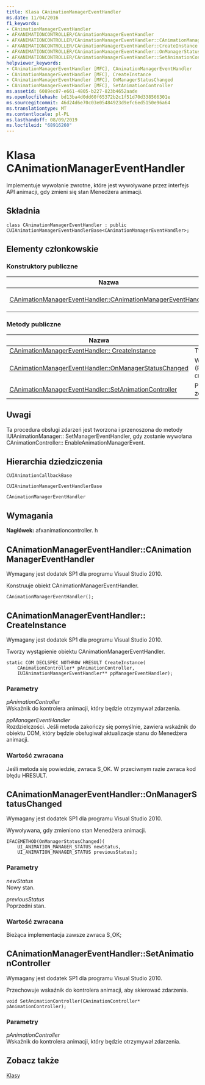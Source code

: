 ```yaml
---
title: Klasa CAnimationManagerEventHandler
ms.date: 11/04/2016
f1_keywords:
- CAnimationManagerEventHandler
- AFXANIMATIONCONTROLLER/CAnimationManagerEventHandler
- AFXANIMATIONCONTROLLER/CAnimationManagerEventHandler::CAnimationManagerEventHandler
- AFXANIMATIONCONTROLLER/CAnimationManagerEventHandler::CreateInstance
- AFXANIMATIONCONTROLLER/CAnimationManagerEventHandler::OnManagerStatusChanged
- AFXANIMATIONCONTROLLER/CAnimationManagerEventHandler::SetAnimationController
helpviewer_keywords:
- CAnimationManagerEventHandler [MFC], CAnimationManagerEventHandler
- CAnimationManagerEventHandler [MFC], CreateInstance
- CAnimationManagerEventHandler [MFC], OnManagerStatusChanged
- CAnimationManagerEventHandler [MFC], SetAnimationController
ms.assetid: 6089ec07-e661-4805-b227-823b4652aade
ms.openlocfilehash: bd13ba4d0dd60f65372b2c1f51d70d338566301e
ms.sourcegitcommit: 46d24d6e70c03e05484923d9efc6ed5150e96a64
ms.translationtype: MT
ms.contentlocale: pl-PL
ms.lasthandoff: 08/09/2019
ms.locfileid: "68916260"
---
```

# <a name="canimationmanagereventhandler-class"></a>Klasa CAnimationManagerEventHandler

Implementuje wywołanie zwrotne, które jest wywoływane przez interfejs API animacji, gdy zmieni się stan Menedżera animacji.

## <a name="syntax"></a>Składnia

```
class CAnimationManagerEventHandler : public CUIAnimationManagerEventHandlerBase<CAnimationManagerEventHandler>;
```

## <a name="members"></a>Elementy członkowskie

### <a name="public-constructors"></a>Konstruktory publiczne

|Nazwa|Opis|
|----------|-----------------|
|[CAnimationManagerEventHandler::CAnimationManagerEventHandler](#canimationmanagereventhandler)|Konstruuje `CAnimationManagerEventHandler` obiekt.|

### <a name="public-methods"></a>Metody publiczne

|Nazwa|Opis|
|----------|-----------------|
|[CAnimationManagerEventHandler:: CreateInstance](#createinstance)|Tworzy wystąpienie `CAnimationManagerEventHandler` obiektu.|
|[CAnimationManagerEventHandler::OnManagerStatusChanged](#onmanagerstatuschanged)|Wywoływana, gdy zmieniono stan Menedżera animacji. (Przesłania `CUIAnimationManagerEventHandlerBase::OnManagerStatusChanged`).|
|[CAnimationManagerEventHandler::SetAnimationController](#setanimationcontroller)|Przechowuje wskaźnik do kontrolera animacji, aby skierować zdarzenia.|

## <a name="remarks"></a>Uwagi

Ta procedura obsługi zdarzeń jest tworzona i przenoszona do metody IUIAnimationManager:: SetManagerEventHandler, gdy zostanie wywołana CAnimationController:: EnableAnimationManagerEvent.

## <a name="inheritance-hierarchy"></a>Hierarchia dziedziczenia

`CUIAnimationCallbackBase`

`CUIAnimationManagerEventHandlerBase`

`CAnimationManagerEventHandler`

## <a name="requirements"></a>Wymagania

**Nagłówek:** afxanimationcontroller. h

##  <a name="canimationmanagereventhandler"></a>CAnimationManagerEventHandler::CAnimationManagerEventHandler

Wymagany jest dodatek SP1 dla programu Visual Studio 2010.

Konstruuje obiekt CAnimationManagerEventHandler.

```
CAnimationManagerEventHandler();
```

##  <a name="createinstance"></a>CAnimationManagerEventHandler:: CreateInstance

Wymagany jest dodatek SP1 dla programu Visual Studio 2010.

Tworzy wystąpienie obiektu CAnimationManagerEventHandler.

```
static COM_DECLSPEC_NOTHROW HRESULT CreateInstance(
    CAnimationController* pAnimationController,
    IUIAnimationManagerEventHandler** ppManagerEventHandler);
```

### <a name="parameters"></a>Parametry

*pAnimationController*<br/>
Wskaźnik do kontrolera animacji, który będzie otrzymywał zdarzenia.

*ppManagerEventHandler*<br/>
Rozdzielczości. Jeśli metoda zakończy się pomyślnie, zawiera wskaźnik do obiektu COM, który będzie obsługiwał aktualizacje stanu do Menedżera animacji.

### <a name="return-value"></a>Wartość zwracana

Jeśli metoda się powiedzie, zwraca S_OK. W przeciwnym razie zwraca kod błędu HRESULT.

##  <a name="onmanagerstatuschanged"></a>CAnimationManagerEventHandler::OnManagerStatusChanged

Wymagany jest dodatek SP1 dla programu Visual Studio 2010.

Wywoływana, gdy zmieniono stan Menedżera animacji.

```
IFACEMETHOD(OnManagerStatusChanged)(
    UI_ANIMATION_MANAGER_STATUS newStatus,
    UI_ANIMATION_MANAGER_STATUS previousStatus);
```

### <a name="parameters"></a>Parametry

*newStatus*<br/>
Nowy stan.

*previousStatus*<br/>
Poprzedni stan.

### <a name="return-value"></a>Wartość zwracana

Bieżąca implementacja zawsze zwraca S_OK;

##  <a name="setanimationcontroller"></a>CAnimationManagerEventHandler::SetAnimationController

Wymagany jest dodatek SP1 dla programu Visual Studio 2010.

Przechowuje wskaźnik do kontrolera animacji, aby skierować zdarzenia.

```
void SetAnimationController(CAnimationController* pAnimationController);
```

### <a name="parameters"></a>Parametry

*pAnimationController*<br/>
Wskaźnik do kontrolera animacji, który będzie otrzymywał zdarzenia.

## <a name="see-also"></a>Zobacz także

[Klasy](../../mfc/reference/mfc-classes.md)

